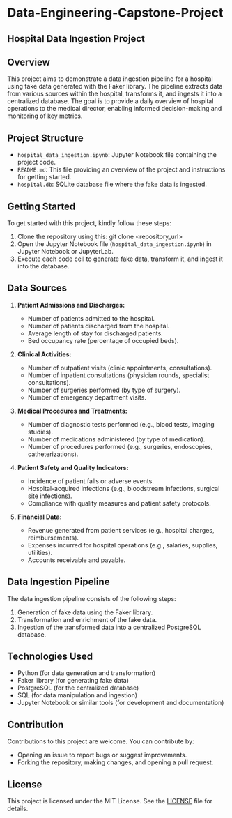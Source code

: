 # Data-Engineering-Capstone-Project
## Hospital Data Ingestion Project
## Overview
This project aims to demonstrate a data ingestion pipeline for a hospital using fake data generated with the Faker library. 
The pipeline extracts data from various sources within the hospital, transforms it, and ingests it into a centralized database. 
The goal is to provide a daily overview of hospital operations to the medical director, enabling informed decision-making and monitoring of key metrics.

## Project Structure
- `hospital_data_ingestion.ipynb`: Jupyter Notebook file containing the project code.
- `README.md`: This file providing an overview of the project and instructions for getting started.
- `hospital.db`: SQLite database file where the fake data is ingested.

## Getting Started
To get started with this project, kindly follow these steps:

1. Clone the repository using this: git clone <repository_url>
2. Open the Jupyter Notebook file (`hospital_data_ingestion.ipynb`) in Jupyter Notebook or JupyterLab.
3. Execute each code cell to generate fake data, transform it, and ingest it into the database.

## Data Sources

1. **Patient Admissions and Discharges:**
   - Number of patients admitted to the hospital.
   - Number of patients discharged from the hospital.
   - Average length of stay for discharged patients.
   - Bed occupancy rate (percentage of occupied beds).

2. **Clinical Activities:**
   - Number of outpatient visits (clinic appointments, consultations).
   - Number of inpatient consultations (physician rounds, specialist consultations).
   - Number of surgeries performed (by type of surgery).
   - Number of emergency department visits.

3. **Medical Procedures and Treatments:**
   - Number of diagnostic tests performed (e.g., blood tests, imaging studies).
   - Number of medications administered (by type of medication).
   - Number of procedures performed (e.g., surgeries, endoscopies, catheterizations).

4. **Patient Safety and Quality Indicators:**
   - Incidence of patient falls or adverse events.
   - Hospital-acquired infections (e.g., bloodstream infections, surgical site infections).
   - Compliance with quality measures and patient safety protocols.

5. **Financial Data:**
    - Revenue generated from patient services (e.g., hospital charges, reimbursements).
    - Expenses incurred for hospital operations (e.g., salaries, supplies, utilities).
    - Accounts receivable and payable.

## Data Ingestion Pipeline
The data ingestion pipeline consists of the following steps:
1. Generation of fake data using the Faker library.
2. Transformation and enrichment of the fake data.
3. Ingestion of the transformed data into a centralized PostgreSQL database.

## Technologies Used
- Python (for data generation and transformation)
- Faker library (for generating fake data)
- PostgreSQL (for the centralized database)
- SQL (for data manipulation and ingestion)
- Jupyter Notebook or similar tools (for development and documentation)

## Contribution
Contributions to this project are welcome. You can contribute by:
- Opening an issue to report bugs or suggest improvements.
- Forking the repository, making changes, and opening a pull request.

## License
This project is licensed under the MIT License. See the [LICENSE](LICENSE) file for details.
